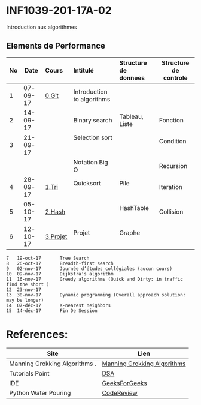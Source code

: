 # INF1039-201-17A-02
Introduction aux algorithmes

## Elements de Performance

|No| Date   | Cours               | Intitulé                                |  Structure de donnees       | Structure de controle  |
|--|--------|:--------------------|:----------------------------------------|:----------------------------|------------------------| 
| 1|07-09-17|[0.Git](0.Git)       | Introduction to algorithms              |                             |                        |
| 2|14-09-17|                     | Binary search                           | Tableau, Liste              | Fonction               |
| 3|21-09-17|                     | Selection sort                          |                             | Condition              |
|  |        |                     | Notation Big O                          |                             | Recursion              |
| 4|28-09-17|[1.Tri](1.Tri)       | Quicksort                               | Pile                        | Iteration              |
| 5|05-10-17|[2.Hash](2.Hash)     |                                         | HashTable                   | Collision              |
| 6|12-10-17|[3.Projet](3.Projet) | Projet                                  | Graphe                      |                        |

```
7	19-oct-17		Tree Search
8	26-oct-17		Breadth-first search
9	02-nov-17		Journée d’études collégiales (aucun cours)
10	09-nov-17		Dijkstra's algorithm
11	16-nov-17		Greedy algorithms (Quick and Dirty: in traffic find the short )
12	23-nov-17		
13	30-nov-17		Dynamic programming (Overall approach solution: may be longer)
14	07-déc-17		K-nearest neighbors
15	14-déc-17		Fin De Session
```

# References:

|Site| Lien   |
|--------------------------------|--------|
|Manning Grokking Algorithms .   |[Manning Grokking Algorithms](https://www.manning.com/books/grokking-algorithms)|
|Tutorials Point                 |[DSA](http://www.tutorialspoint.com/data_structures_algorithms)|
| IDE | [GeeksForGeeks](https://ide.geeksforgeeks.org) |
| Python Water Pouring | [CodeReview](https://codereview.stackexchange.com/questions/78586/pouring-water-between-two-jugs-to-get-a-certain-amount-in-one-of-the-jugs) |

